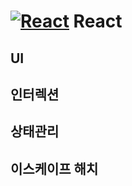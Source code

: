 # [![React](https://skillicons.dev/icons?i=react)](https://skillicons.dev) React

## UI

## 인터렉션

## 상태관리

## 이스케이프 해치
